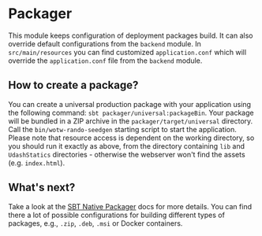 # Packager

This module keeps configuration of deployment packages build. It can also override default configurations
from the `backend` module. In `src/main/resources` you can find customized `application.conf` which will override
the `application.conf` file from the `backend` module.

## How to create a package?

You can create a universal production package with your application using the following command: 
`sbt packager/universal:packageBin`. 
Your package will be bundled in a ZIP archive in the `packager/target/universal` directory.
Call the `bin/wotw-rando-seedgen` starting script to start the application. Please note that resource access is dependent on the working directory, so you should run it exactly as above, from the directory containing `lib` and `UdashStatics` directories - otherwise the webserver won't find the assets (e.g. `index.html`).

## What's next?

Take a look at the [SBT Native Packager](https://github.com/sbt/sbt-native-packager) 
docs for more details. You can find there a lot of possible configurations for building 
different types of packages, e.g., `.zip`, `.deb`, `.msi` or Docker containers.


